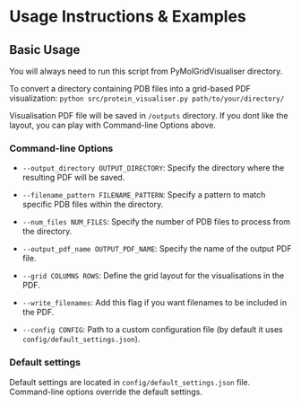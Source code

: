 # Usage Instructions & Examples

## Basic Usage

You will always need to run this script from PyMolGridVisualiser directory.

To convert a directory containing PDB files into a grid-based PDF visualization:
    ```
    python src/protein_visualiser.py path/to/your/directory/
    ```

Visualisation PDF file will be saved in `/outputs` directory. If you dont like the layout, you can play with Command-line Options above.

### Command-line Options

- `--output_directory OUTPUT_DIRECTORY`: Specify the directory where the resulting PDF will be saved.
  
- `--filename_pattern FILENAME_PATTERN`: Specify a pattern to match specific PDB files within the directory.

- `--num_files NUM_FILES`: Specify the number of PDB files to process from the directory.

- `--output_pdf_name OUTPUT_PDF_NAME`: Specify the name of the output PDF file.

- `--grid COLUMNS ROWS`: Define the grid layout for the visualisations in the PDF.

- `--write_filenames`: Add this flag if you want filenames to be included in the PDF.

- `--config CONFIG`: Path to a custom configuration file (by default it uses `config/default_settings.json`).

### Default settings 

Default settings are located in `config/default_settings.json` file. Command-line options override the default settings. 